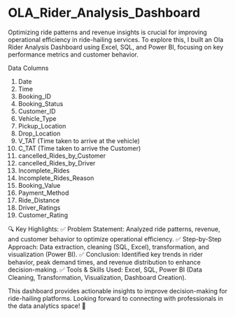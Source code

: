 # OLA_Rider_Analysis_Dashboard

Optimizing ride patterns and revenue insights is crucial for improving operational efficiency in ride-hailing services. To explore this, I built an Ola Rider Analysis Dashboard using Excel, SQL, and Power BI, focusing on key performance metrics and customer behavior.

Data Columns
1. Date
2. Time
3. Booking_ID
4. Booking_Status
5. Customer_ID
6. Vehicle_Type
7. Pickup_Location
8. Drop_Location
9. V_TAT (Time taken to arrive at the vehicle)
10. C_TAT  (Time taken to arrive the Customer)
11. cancelled_Rides_by_Customer
12. cancelled_Rides_by_Driver
13. Incomplete_Rides
14. Incomplete_Rides_Reason
15. Booking_Value
16. Payment_Method
17. Ride_Distance
18. Driver_Ratings
19. Customer_Rating

🔍 Key Highlights:
✅ Problem Statement: Analyzed ride patterns, revenue, and customer behavior to optimize operational efficiency.
✅ Step-by-Step Approach: Data extraction, cleaning (SQL, Excel), transformation, and visualization (Power BI).
✅ Conclusion: Identified key trends in rider behavior, peak demand times, and revenue distribution to enhance decision-making.
✅ Tools & Skills Used: Excel, SQL, Power BI (Data Cleaning, Transformation, Visualization, Dashboard Creation).

This dashboard provides actionable insights to improve decision-making for ride-hailing platforms. Looking forward to connecting with professionals in the data analytics space! 🚀
